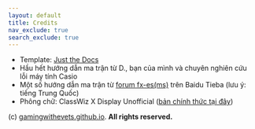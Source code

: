 ```yaml
---
layout: default
title: Credits
nav_exclude: true
search_exclude: true
---
```


- Template: [Just the Docs](https://github.com/just-the-docs/just-the-docs)
- Hầu hết hướng dẫn ma trận từ D., bạn của mình và chuyên nghiên cứu lỗi máy tính Casio
- Một số hướng dẫn ma trận từ [forum fx-es(ms)](https://tieba.baidu.com/f?kw=fx-es%28ms%29&ie=utf-8) trên Baidu Tieba (lưu ý: tiếng Trung Quốc)
- Phông chữ: ClassWiz X Display Unofficial ([bản chính thức tại đây](//pan.baidu.com/s/1RTV937bFgziHeb68XEXQYw?pwd=swfw))

(c) [gamingwithevets.github.io](/). **All rights reserved.**